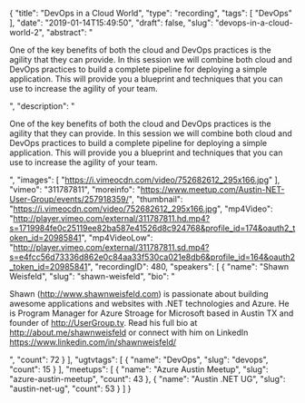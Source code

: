 {
  "title": "DevOps in a Cloud World",
  "type": "recording",
  "tags": [
    "DevOps"
  ],
  "date": "2019-01-14T15:49:50",
  "draft": false,
  "slug": "devops-in-a-cloud-world-2",
  "abstract": "<p>One of the key benefits of both the cloud and DevOps practices is the agility that they can provide. In this session we will combine both cloud and DevOps practices to build a complete pipeline for deploying a simple application. This will provide you a blueprint and techniques that you can use to increase the agility of your team.</p>",
  "description": "<p>One of the key benefits of both the cloud and DevOps practices is the agility that they can provide. In this session we will combine both cloud and DevOps practices to build a complete pipeline for deploying a simple application. This will provide you a blueprint and techniques that you can use to increase the agility of your team.</p>",
  "images": [
    "https://i.vimeocdn.com/video/752682612_295x166.jpg"
  ],
  "vimeo": "311787811",
  "moreinfo": "https://www.meetup.com/Austin-NET-User-Group/events/257918359/",
  "thumbnail": "https://i.vimeocdn.com/video/752682612_295x166.jpg",
  "mp4Video": "http://player.vimeo.com/external/311787811.hd.mp4?s=1719984fe0c25119ee82ba587e41526d8c924768&profile_id=174&oauth2_token_id=20985841",
  "mp4VideoLow": "http://player.vimeo.com/external/311787811.sd.mp4?s=e4fcc56d73336d862e0c84aa33f530ca021e8db6&profile_id=164&oauth2_token_id=20985841",
  "recordingID": 480,
  "speakers": [
    {
      "name": "Shawn Weisfeld",
      "slug": "shawn-weisfeld",
      "bio": "<p>Shawn (http://www.shawnweisfeld.com) is passionate about building awesome applications and websites with .NET technologies and Azure. He is Program Manager for Azure Stroage for Microsoft based in Austin TX and founder of http://UserGroup.tv. Read his full bio at http://about.me/shawnweisfeld or connect with him on LinkedIn https://www.linkedin.com/in/shawnweisfeld/</p>",
      "count": 72
    }
  ],
  "ugtvtags": [
    {
      "name": "DevOps",
      "slug": "devops",
      "count": 15
    }
  ],
  "meetups": [
    {
      "name": "Azure Austin Meetup",
      "slug": "azure-austin-meetup",
      "count": 43
    },
    {
      "name": "Austin .NET UG",
      "slug": "austin-net-ug",
      "count": 53
    }
  ]
}